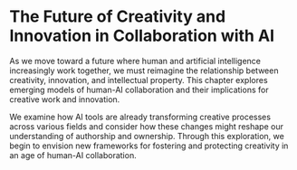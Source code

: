 # The Future of Creativity and Innovation in Collaboration with AI

As we move toward a future where human and artificial intelligence increasingly work together, we must reimagine the relationship between creativity, innovation, and intellectual property. This chapter explores emerging models of human-AI collaboration and their implications for creative work and innovation.

We examine how AI tools are already transforming creative processes across various fields and consider how these changes might reshape our understanding of authorship and ownership. Through this exploration, we begin to envision new frameworks for fostering and protecting creativity in an age of human-AI collaboration.